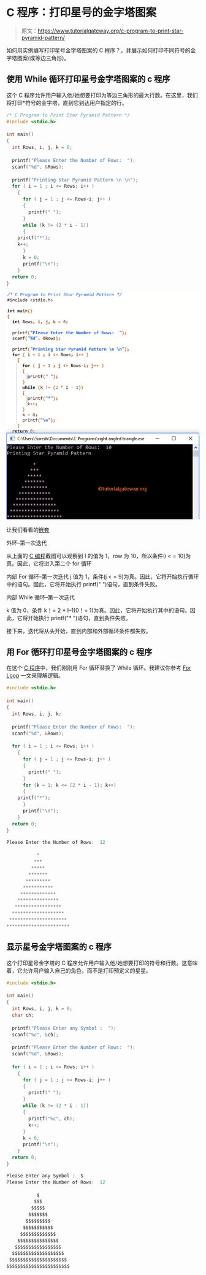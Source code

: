 # C 程序：打印星号的金字塔图案

> 原文：<https://www.tutorialgateway.org/c-program-to-print-star-pyramid-pattern/>

如何用实例编写打印星号金字塔图案的 C 程序？。并展示如何打印不同符号的金字塔图案(或等边三角形)。

## 使用 While 循环打印星号金字塔图案的 c 程序

这个 C 程序允许用户输入他/她想要打印为等边三角形的最大行数。在这里，我们将打印*符号的金字塔，直到它到达用户指定的行。

```c
/* C Program to Print Star Pyramid Pattern */
#include <stdio.h>

int main() 
{
  int Rows, i, j, k = 0;

  printf("Please Enter the Number of Rows:  ");
  scanf("%d", &Rows);

  printf("Printing Star Pyramid Pattern \n \n");
  for ( i = 1 ; i <= Rows; i++ ) 
    {
      for ( j = 1 ; j <= Rows-i; j++ ) 
      {
      	printf(" ");    	
      }
      while (k != (2 * i - 1))
      {
  	printf("*"); 
  	k++;
      }
      k = 0;
      printf("\n");
    }
  return 0;
}
```

![C Program to Print Star Pyramid Pattern 1](img/43ff6f14b681f306fc2130740925dc4d.png)

让我们看看的[嵌套](https://www.tutorialgateway.org/for-loop-in-c-programming/)

外环–第一次迭代

从上面的 [C 编程](https://www.tutorialgateway.org/c-programming/)截图可以观察到 I 的值为 1，row 为 10，所以条件(i < = 10)为真。因此，它将进入第二个 for 循环

内部 For 循环–第一次迭代
j 值为 1，条件(j < = 9)为真。因此，它将开始执行循环中的语句。因此，它将开始执行 printf(" ")语句，直到条件失败。

内部 While 循环–第一次迭代

k 值为 0，条件 k！= 2 * I–1(0！= 1)为真。因此，它将开始执行其中的语句。因此，它将开始执行 printf("* ")语句，直到条件失败。

接下来，迭代将从头开始，直到内部和外部循环条件都失败。

## 用 For 循环打印星号金字塔图案的 c 程序

在这个 [C 程序](https://www.tutorialgateway.org/c-programming-examples/)中，我们刚刚用 For 循环替换了 While 循环。我建议你参考 [For Loop](https://www.tutorialgateway.org/for-loop-in-c-programming/) 一文来理解逻辑。

```c
#include <stdio.h>

int main() 
{
  int Rows, i, j, k;

  printf("Please Enter the Number of Rows:  ");
  scanf("%d", &Rows);

  for ( i = 1 ; i <= Rows; i++ ) 
    {
      for ( j = 1 ; j <= Rows-i; j++ ) 
      {
      	printf(" ");    	
      }
      for (k = 1; k <= (2 * i - 1); k++)
      {
   	printf("*"); 
      }
      printf("\n");
    }
  return 0;
}
```

```c
Please Enter the Number of Rows:  12

           *
          ***
         *****
        *******
       *********
      ***********
     *************
    ***************
   *****************
  *******************
 *********************
***********************
```

## 显示星号金字塔图案的 c 程序

这个打印星号金字塔的 C 程序允许用户输入他/她想要打印的符号和行数。这意味着，它允许用户输入自己的角色，而不是打印预定义的星星。

```c
#include <stdio.h>

int main() 
{
  int Rows, i, j, k = 0;
  char ch;

  printf("Please Enter any Symbol :  ");
  scanf("%c", &ch);  

  printf("Please Enter the Number of Rows:  ");
  scanf("%d", &Rows);

  for ( i = 1 ; i <= Rows; i++ ) 
    {
      for ( j = 1 ; j <= Rows-i; j++ ) 
      {
      	printf(" ");    	
	  }
	  while (k != (2 * i - 1))
	  {
	  	printf("%c", ch); 
	  	k++;
	  }
	  k = 0;
      printf("\n");
    }
  return 0;
}
```

```c
Please Enter any Symbol :  $
Please Enter the Number of Rows:  12

           $
          $$$
         $$$$$
        $$$$$$$
       $$$$$$$$$
      $$$$$$$$$$$
     $$$$$$$$$$$$$
    $$$$$$$$$$$$$$$
   $$$$$$$$$$$$$$$$$
  $$$$$$$$$$$$$$$$$$$
 $$$$$$$$$$$$$$$$$$$$$
$$$$$$$$$$$$$$$$$$$$$$$
```